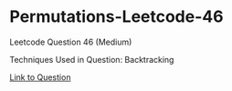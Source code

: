 # Permutations-Leetcode-46

Leetcode Question 46 (Medium)

Techniques Used in Question:
Backtracking

[Link to Question](https://leetcode.com/problems/permutations/)
